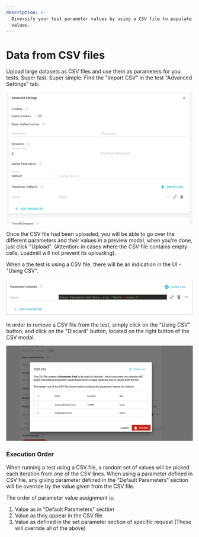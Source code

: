 ```yaml
---
description: >-
  Diversify your test parameter values by using a CSV file to populate their
  values.
---
```


# Data from CSV files

Upload large datasets as CSV files and use them as parameters for you tests. Super fast. Super simple. Find the "Import CSV" in the test  "Advanced Settings" tab.

![](../../.gitbook/assets/mar-04-2018-12-18-15-1.gif)

Once the CSV file had been uploaded, you will be able to go over the different parameters and their values in a preview modal, when you're done, just click "Upload". \(Attention: in cases where the CSV file contains empty cells, Loadmill will not prevent its uploading\).

When a the test is using a CSV file, there will be an indication in the UI - "Using CSV".

![](../../.gitbook/assets/screen-shot-2019-02-10-at-3.17.48-pm.png)

 In order to remove a CSV file from the test, simply click on the "Using CSV" button, and click on the "Discard" button, located on the right button of the CSV modal.

![](../../.gitbook/assets/screen-shot-2019-02-10-at-3.21.14-pm.png)

### Execution Order

When running a test using a CSV file, a random set of values will be picked each iteration from one of the CSV lines. When using a parameter defined in CSV file, any giving parameter defined  in the "Default Parameters" section will be override by the value given from the CSV file. 

The order of parameter value assignment is: 

1. Value as in "Default Parameters" section
2. Value as they appear in the CSV file
3. Value as defined in the set parameter section of specific request \(These will override all of the above\)



